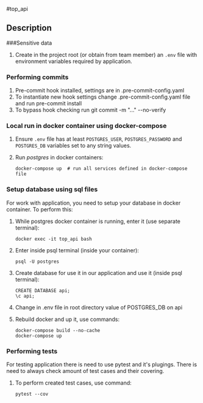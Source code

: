 #top_api

## Description

###Sensitive data

1. Create in the project root (or obtain from team member) an `.env` file with 
environment variables required by application.

### Performing commits

1. Pre-commit hook installed, settings are in .pre-commit-config.yaml
2. To instantiate new hook settings change .pre-commit-config.yaml file
     and run     pre-commit install
3. To bypass hook checking run      git commit -m "..." --no-verify

### Local run in docker container using docker-compose

1. Ensure `.env` file has at least `POSTGRES_USER`, `POSTGRES_PASSWORD` and 
    `POSTGRES_DB` variables set to any string values.
2. Run _postgres_ in docker containers:

       docker-compose up  # run all services defined in docker-compose file


### Setup database using sql files

For work with application, you need to setup your database in docker container. To perform this:

1. While postgres docker container is running, enter it (use separate terminal):

       docker exec -it top_api bash

2. Enter inside psql terminal (inside your container):

       psql -U postgres

3. Create database for use it in our application and use it (inside psql terminal):

       CREATE DATABASE api;
       \c api;

4. Change in .env file in root directory value of POSTGRES_DB on api

5. Rebuild docker and up it, use commands:

       docker-compose build --no-cache
       docker-compose up

### Performing tests

For testing application there is need to use pytest and it's plugings.
There is need to always check amount of test cases and their covering.

1. To perform created test cases, use command:

       pytest --cov

